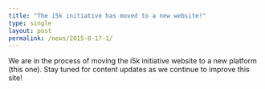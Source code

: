 ```yaml
---
title: "The i5k initiative has moved to a new website!"
type: single
layout: post
permalink: /news/2015-8-17-1/
---
```


We are in the process of moving the i5k initiative website to a new platform (this one). Stay tuned for content updates as we continue to improve this site!